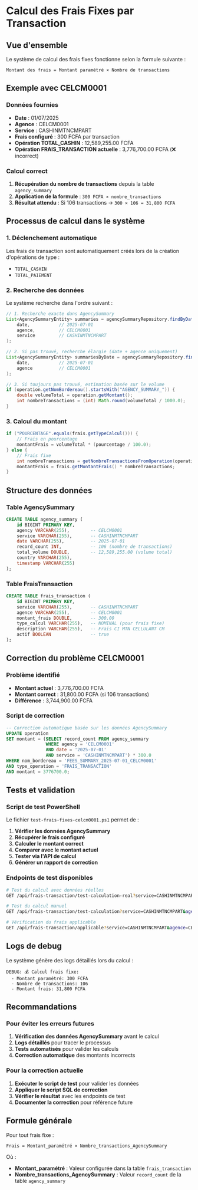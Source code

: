 # Calcul des Frais Fixes par Transaction

## Vue d'ensemble

Le système de calcul des frais fixes fonctionne selon la formule suivante :

```
Montant des frais = Montant paramétré × Nombre de transactions
```

## Exemple avec CELCM0001

### Données fournies
- **Date** : 01/07/2025
- **Agence** : CELCM0001
- **Service** : CASHINMTNCMPART
- **Frais configuré** : 300 FCFA par transaction
- **Opération TOTAL_CASHIN** : 12,589,255.00 FCFA
- **Opération FRAIS_TRANSACTION actuelle** : 3,776,700.00 FCFA (❌ incorrect)

### Calcul correct
1. **Récupération du nombre de transactions** depuis la table `agency_summary`
2. **Application de la formule** : `300 FCFA × nombre_transactions`
3. **Résultat attendu** : Si 106 transactions → `300 × 106 = 31,800 FCFA`

## Processus de calcul dans le système

### 1. Déclenchement automatique
Les frais de transaction sont automatiquement créés lors de la création d'opérations de type :
- `TOTAL_CASHIN`
- `TOTAL_PAIEMENT`

### 2. Recherche des données
Le système recherche dans l'ordre suivant :

```java
// 1. Recherche exacte dans AgencySummary
List<AgencySummaryEntity> summaries = agencySummaryRepository.findByDateAndAgencyAndService(
    date,           // 2025-07-01
    agence,         // CELCM0001
    service         // CASHINMTNCMPART
);

// 2. Si pas trouvé, recherche élargie (date + agence uniquement)
List<AgencySummaryEntity> summariesByDate = agencySummaryRepository.findByDateAndAgency(
    date,           // 2025-07-01
    agence          // CELCM0001
);

// 3. Si toujours pas trouvé, estimation basée sur le volume
if (operation.getNomBordereau().startsWith("AGENCY_SUMMARY_")) {
    double volumeTotal = operation.getMontant();
    int nombreTransactions = (int) Math.round(volumeTotal / 1000.0);
}
```

### 3. Calcul du montant
```java
if ("POURCENTAGE".equals(frais.getTypeCalcul())) {
    // Frais en pourcentage
    montantFrais = volumeTotal * (pourcentage / 100.0);
} else {
    // Frais fixe
    int nombreTransactions = getNombreTransactionsFromOperation(operation);
    montantFrais = frais.getMontantFrais() * nombreTransactions;
}
```

## Structure des données

### Table AgencySummary
```sql
CREATE TABLE agency_summary (
    id BIGINT PRIMARY KEY,
    agency VARCHAR(255),        -- CELCM0001
    service VARCHAR(255),       -- CASHINMTNCMPART
    date VARCHAR(255),          -- 2025-07-01
    record_count INT,           -- 106 (nombre de transactions)
    total_volume DOUBLE,        -- 12,589,255.00 (volume total)
    country VARCHAR(255),
    timestamp VARCHAR(255)
);
```

### Table FraisTransaction
```sql
CREATE TABLE frais_transaction (
    id BIGINT PRIMARY KEY,
    service VARCHAR(255),       -- CASHINMTNCMPART
    agence VARCHAR(255),        -- CELCM0001
    montant_frais DOUBLE,       -- 300.00
    type_calcul VARCHAR(255),   -- NOMINAL (pour frais fixe)
    description VARCHAR(255),   -- Frais CI MTN CELLULANT CM
    actif BOOLEAN               -- true
);
```

## Correction du problème CELCM0001

### Problème identifié
- **Montant actuel** : 3,776,700.00 FCFA
- **Montant correct** : 31,800.00 FCFA (si 106 transactions)
- **Différence** : 3,744,900.00 FCFA

### Script de correction
```sql
-- Correction automatique basée sur les données AgencySummary
UPDATE operation 
SET montant = (SELECT record_count FROM agency_summary 
               WHERE agency = 'CELCM0001' 
               AND date = '2025-07-01' 
               AND service = 'CASHINMTNCMPART') * 300.0
WHERE nom_bordereau = 'FEES_SUMMARY_2025-07-01_CELCM0001'
AND type_operation = 'FRAIS_TRANSACTION'
AND montant = 3776700.0;
```

## Tests et validation

### Script de test PowerShell
Le fichier `test-frais-fixes-celcm0001.ps1` permet de :

1. **Vérifier les données AgencySummary**
2. **Récupérer le frais configuré**
3. **Calculer le montant correct**
4. **Comparer avec le montant actuel**
5. **Tester via l'API de calcul**
6. **Générer un rapport de correction**

### Endpoints de test disponibles
```bash
# Test du calcul avec données réelles
GET /api/frais-transaction/test-calculation-real?service=CASHINMTNCMPART&agence=CELCM0001&date=2025-07-01

# Test du calcul manuel
GET /api/frais-transaction/test-calculation?service=CASHINMTNCMPART&agence=CELCM0001&typeCalcul=NOMINAL&montantFrais=300&nombreTransactions=106

# Vérification du frais applicable
GET /api/frais-transaction/applicable?service=CASHINMTNCMPART&agence=CELCM0001
```

## Logs de debug

Le système génère des logs détaillés lors du calcul :

```
DEBUG: 💰 Calcul frais fixe:
  - Montant paramétré: 300 FCFA
  - Nombre de transactions: 106
  - Montant frais: 31,800 FCFA
```

## Recommandations

### Pour éviter les erreurs futures
1. **Vérification des données AgencySummary** avant le calcul
2. **Logs détaillés** pour tracer le processus
3. **Tests automatisés** pour valider les calculs
4. **Correction automatique** des montants incorrects

### Pour la correction actuelle
1. **Exécuter le script de test** pour valider les données
2. **Appliquer le script SQL de correction**
3. **Vérifier le résultat** avec les endpoints de test
4. **Documenter la correction** pour référence future

## Formule générale

Pour tout frais fixe :
```
Frais = Montant_paramétré × Nombre_transactions_AgencySummary
```

Où :
- **Montant_paramétré** : Valeur configurée dans la table `frais_transaction`
- **Nombre_transactions_AgencySummary** : Valeur `record_count` de la table `agency_summary` 